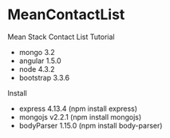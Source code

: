 # MeanContactList
Mean Stack Contact List Tutorial
- mongo 3.2
- angular 1.5.0
- node 4.3.2
- bootstrap 3.3.6<br>

Install
- express 4.13.4 (npm install express)
- mongojs v2.2.1 (npm install mongojs)
- bodyParser 1.15.0 (npm install body-parser)

